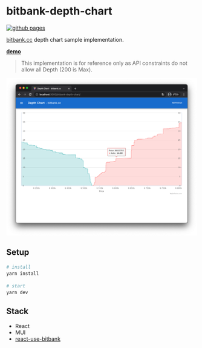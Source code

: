 # bitbank-depth-chart

[![github pages](https://github.com/daikiojm/bitbank-depth-chart/actions/workflows/gh-pages.yml/badge.svg?branch=main)](https://github.com/daikiojm/bitbank-depth-chart/actions/workflows/gh-pages.yml)

[bitbank.cc](http://app.bitbank.cc/) depth chart sample implementation.

**[demo]**

> This implementation is for reference only as API constraints do not allow all Depth (200 is Max).

<p align="center"><img src=".github/screenshot.png"/></p>

## Setup

```bash
# install
yarn install

# start
yarn dev
```

## Stack

- React
- MUI
- [react-use-bitbank](https://github.com/daikiojm/react-use-bitbank)

[demo]: https://daikiojm.github.io/bitbank-depth-chart/
